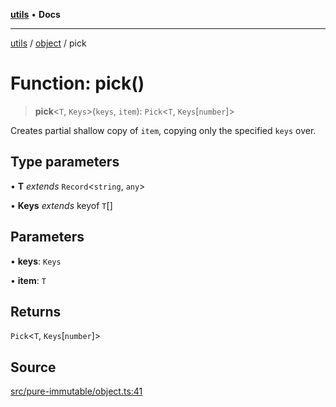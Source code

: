 [**utils**](../../../README.md) • **Docs**

***

[utils](../../../globals.md) / [object](../README.md) / pick

# Function: pick()

> **pick**\<`T`, `Keys`\>(`keys`, `item`): `Pick`\<`T`, `Keys`\[`number`\]\>

Creates partial shallow copy of `item`, copying only the specified `keys` over.

## Type parameters

• **T** *extends* `Record`\<`string`, `any`\>

• **Keys** *extends* keyof `T`[]

## Parameters

• **keys**: `Keys`

• **item**: `T`

## Returns

`Pick`\<`T`, `Keys`\[`number`\]\>

## Source

[src/pure-immutable/object.ts:41](https://github.com/alpinisme/utils/blob/825f78da0ace828df12ea4d598fd95fa96ee25f5/src/pure-immutable/object.ts#L41)
